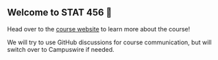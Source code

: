 ## Welcome to STAT 456 👋

Head over to the [course website](https://stat456-s23.github.io) to learn more about the course!

We will try to use GitHub discussions for course communication, but will switch over to Campuswire if needed.
